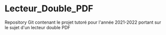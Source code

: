# Lecteur_Double_PDF

Repository Git contenant le projet tutoré pour l'année 2021-2022 portant sur le sujet d'un lecteur double PDF
